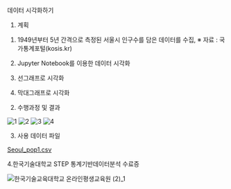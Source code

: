 데이터 시각화하기

1. 계획

1) 1949년부터 5년 간격으로 측정된 서울시 인구수를 담은 데이터를 수집, ※ 자료 : 국가통계포털(kosis.kr)

2) Jupyter Notebook를 이용한 데이터 시각화

3) 선그래프로 시각화

4) 막대그래프로 시각화




2. 수행과정 및 결과

![1](https://user-images.githubusercontent.com/117959845/202602192-7c244a44-575a-489e-bc16-2319a99f7d3e.PNG)
![2](https://user-images.githubusercontent.com/117959845/202602198-1ca51ab7-b3ed-404f-8c0a-8b329905a472.PNG)
![3](https://user-images.githubusercontent.com/117959845/202602205-6fc745d0-e9c0-48df-a412-548ed47e7a15.PNG)
![4](https://user-images.githubusercontent.com/117959845/202602213-8768b7d7-8090-43e4-b179-84df9b6595bf.PNG)

3. 사용 데이터 파일

[Seoul_pop1.csv](https://github.com/Choidoil/Choidoil.github.io/files/10037176/Seoul_pop1.csv)

4.한국기술대학교 STEP 통계기반데이터분석 수료증

![한국기술교육대학교 온라인평생교육원 (2)_1](https://user-images.githubusercontent.com/117959845/202602678-a97fae3f-a399-454f-82f4-7b232711feee.png)
